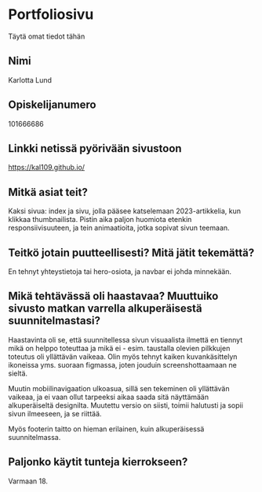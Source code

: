 # Portfoliosivu
Täytä omat tiedot tähän

## Nimi
Karlotta Lund

## Opiskelijanumero
101666686

## Linkki netissä pyörivään sivustoon
https://kal109.github.io/

## Mitkä asiat teit?
Kaksi sivua: index ja sivu, jolla pääsee katselemaan 2023-artikkelia, kun klikkaa thumbnailista. Pistin aika paljon huomiota etenkin responsiivisuuteen, ja tein animaatioita, jotka sopivat sivun teemaan.

## Teitkö jotain puutteellisesti? Mitä jätit tekemättä?
En tehnyt yhteystietoja tai hero-osiota, ja navbar ei johda minnekään.

## Mikä tehtävässä oli haastavaa? Muuttuiko sivusto matkan varrella alkuperäisestä suunnitelmastasi?
Haastavinta oli se, että suunnitellessa sivun visuaalista ilmettä en tiennyt mikä on helppo toteuttaa ja mikä ei - esim. taustalla olevien pilkkujen toteutus oli yllättävän vaikeaa. Olin myös tehnyt kaiken kuvankäsittelyn ikoneissa yms. suoraan figmassa, joten jouduin screenshottaamaan ne sieltä.

Muutin mobiilinavigaation ulkoasua, sillä sen tekeminen oli yllättävän vaikeaa, ja ei vaan ollut tarpeeksi aikaa saada sitä näyttämään alkuperäiseltä designilta. Muutettu versio on siisti, toimii halutusti ja sopii sivun ilmeeseen, ja se riittää.

Myös footerin taitto on hieman erilainen, kuin alkuperäisessä suunnitelmassa.

## Paljonko käytit tunteja kierrokseen?
Varmaan 18.


